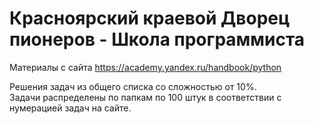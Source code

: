 # Красноярский краевой Дворец пионеров - Школа программиста

Материалы с сайта https://academy.yandex.ru/handbook/python

Решения задач из общего списка со сложностью от 10%.  
Задачи распределены по папкам по 100 штук в соответствии с нумерацией задач на сайте.
